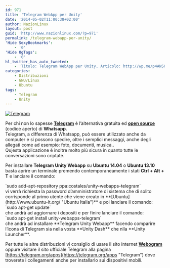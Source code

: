 ```yaml
---
id: 971
title: 'Telegram WebApp per Unity'
date: '2014-05-02T11:00:38+02:00'
author: NazionLinux
layout: post
guid: 'http://www.nazionlinux.com/?p=971'
permalink: /telegram-webapp-per-unity/
'Hide SexyBookmarks':
    - '0'
'Hide OgTags':
    - '0'
hl_twitter_has_auto_tweeted:
    - 'Titolo: Telegram WebApp per Unity, Articolo: http://wp.me/p4ANSQ-fF'
categories:
    - Distribuzioni
    - GNU/Linux
    - Ubuntu
tags:
    - Telegram
    - Unity
---
```


[![Telegram](https://i0.wp.com/farm3.staticflickr.com/2915/14081710215_1e066d21e4_o.png?resize=610%2C300 "Telegram")](http://www.flickr.com/photos/12418137@N07/14081710215/ "Telegram")

Per chi non lo sapesse **[Telegram](http://www.telegram.org "Telegram")** è l’alternativa gratuita ed **[open source](http://it.wikipedia.org/wiki/Open_source "Open Source")** (codice aperto) di **Whatsapp**.  
Telegram, a differenza di Whatsapp, può essere utilizzato anche da computer e si possono spedire, oltre i semplici messaggi, anche degli allegati come ad esempio: foto, documenti, musica..  
Qujesta applicazione è inoltre molto più sicura in quanto tutte le conversazioni sono criptate.

Per installare **Telegram Unity Webapp** su **Ubuntu 14.04** o **Ubuntu 13.10** basta aprire un terminale premendo contemporaneamente i stati **Ctrl + Alt + T** e lanciare il comando:

<div class="wp-terminal">`sudo add-apt-repository ppa:costales/unity-webapps-telegram`</div>vi verrà richiesta la password d’amministratore di sistema che di solito corrisponde al primo utente che viene creato in **[Ubuntu](http://www.ubuntu-it.org/ "Ubuntu Italia")** e poi lanciare il comando:

<div class="wp-terminal">`sudo apt-get update`</div>che andrà ad aggiornare i depositi e per finire lanciare il comando:

<div class="wp-terminal">`sudo apt-get install unity-webapps-telegram`</div>che andrà ad installare **Telegram Unity Webapp** facendo comparire l’icona di Telegram sia nella vosta **Unity Dash** che nlla **Unity Launcher**.

Per tutte le altre distribuzioni vi consiglio di usare il sito internet **[Webogram](http://zhukov.github.io/webogram "Webogram")** oppure visitare il sito ufficiale Telegram alla pagina [https://telegram.org/apps](https://telegram.org/apps "Telegram") dove troverete i collegamenti anche per installarlo sui dispositivi mobili.